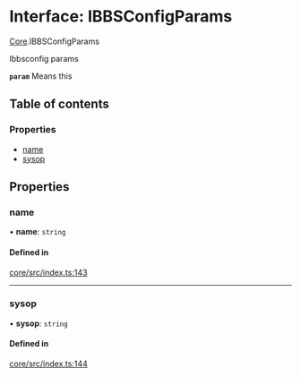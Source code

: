 # Interface: IBBSConfigParams

[Core](../modules/Core.md).IBBSConfigParams

Ibbsconfig params

**`param`** Means this

## Table of contents

### Properties

- [name](Core.IBBSConfigParams.md#name)
- [sysop](Core.IBBSConfigParams.md#sysop)

## Properties

### name

• **name**: `string`

#### Defined in

[core/src/index.ts:143](https://github.com/iniquitybbs/iniquity/blob/f0fbc7c/packages/core/src/index.ts#L143)

___

### sysop

• **sysop**: `string`

#### Defined in

[core/src/index.ts:144](https://github.com/iniquitybbs/iniquity/blob/f0fbc7c/packages/core/src/index.ts#L144)
